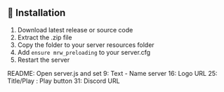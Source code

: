 ## 📲 Installation
1. Download latest release or source code
2. Extract the .zip file
3. Copy the folder to your server resources folder
4. Add `ensure mrw_preloading` to your server.cfg
5. Restart the server


README: 
Open server.js and set
9: Text - Name server
16: Logo URL
25: Title/Play : Play button
31: Discord URL

